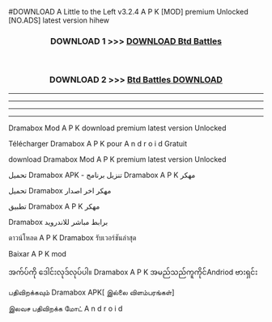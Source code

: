 #DOWNLOAD A Little to the Left v3.2.4 A P K [MOD] premium Unlocked [NO.ADS] latest version hihew 



<div align="center">

<h3>DOWNLOAD 1 >>> <a href="https://getmod1.web.app/?judule=Btd Battles">DOWNLOAD Btd Battles</a></h3><br>

<h3>DOWNLOAD 2 >>> <a href="https://getmod1.web.app/?judule=Btd Battles">Btd Battles DOWNLOAD </a></h3>

</div>


----------------------------------------------------------

----------------------------------------------------------

----------------------------------------------------------

----------------------------------------------------------


Dramabox  Mod A P K download premium latest version Unlocked

Télécharger  Dramabox  A P K pour A n d r o i d Gratuit

download Dramabox  Mod A P K premium latest version Unlocked

تحميل Dramabox  APK - تنزيل برنامج Dramabox  A P K مهكر

تحميل Dramabox  مهكر اخر اصدار

تطبيق Dramabox  A P K مهكر

Dramabox  برابط مباشر للاندرويد

ดาวน์โหลด A P K Dramabox  รับเวอร์ชันล่าสุด

Baixar A P K mod

အက်ပ်ကို ဒေါင်းလုဒ်လုပ်ပါ။ Dramabox  A P K အမည်သည်ကူကိုင်Andriod ဗားရှင်း

பதிவிறக்கவும் Dramabox  APK[ இல்லை விளம்பரங்கள்] 
 
இலவச பதிவிறக்க மோட் A n d r o i d



